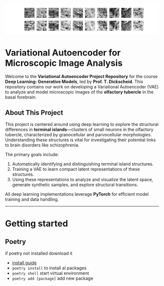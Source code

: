 ![image](./reconstructed_images_VAE_MASHOOD_20241127_194642.png)

# Variational Autoencoder for Microscopic Image Analysis

Welcome to the **Variational Autoencoder Project Repository** for the course **Deep Learning: Generative Models**, led by **Prof. T. Dickscheid**. This repository contains our work on developing a Variational Autoencoder (VAE) to analyze and model microscopic images of the **olfactory tubercle** in the basal forebrain.

## About This Project

This project is centered around using deep learning to explore the structural differences in **terminal islands**—clusters of small neurons in the olfactory tubercle, characterized by granocellular and parvocellular morphologies. Understanding these structures is vital for investigating their potential links to brain disorders like schizophrenia.

The primary goals include:

1. Automatically identifying and distinguishing terminal island structures.
2. Training a VAE to learn compact latent representations of these structures.
3. Using these representations to analyze and visualize the latent space, generate synthetic samples, and explore structural transitions.

All deep learning implementations leverage **PyTorch** for efficient model training and data handling.

---

# Getting started

## Poetry

if poetry not installed download it

- [install guide](https://python-poetry.org/docs/#installation)
- `poetry install` to install al packages
- `poetry shell` start virtual environment
- `poetry add [package]` add new package

